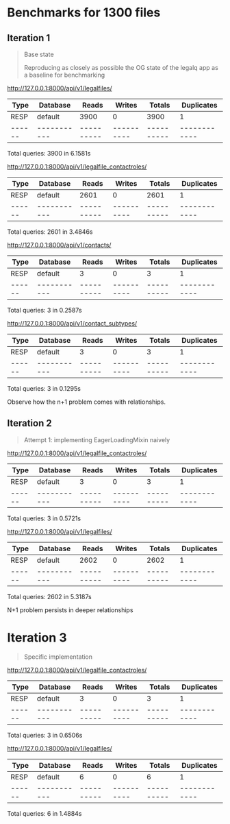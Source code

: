 # Benchmarks for 1300 files

## Iteration 1
> Base state
> 
> Reproducing as closely as possible the OG state of the legalq app as a baseline for benchmarking

http://127.0.0.1:8000/api/v1/legalfiles/

| Type | Database  |   Reads  |  Writes  |  Totals  | Duplicates |
|------|-----------|----------|----------|----------|------------|
| RESP |  default  |   3900   |    0     |   3900   |     1      |
|------|-----------|----------|----------|----------|------------|
Total queries: 3900 in 6.1581s 


http://127.0.0.1:8000/api/v1/legalfile_contactroles/

| Type | Database  |   Reads  |  Writes  |  Totals  | Duplicates |
|------|-----------|----------|----------|----------|------------|
| RESP |  default  |   2601   |    0     |   2601   |     1      |
|------|-----------|----------|----------|----------|------------|
Total queries: 2601 in 3.4846s 


http://127.0.0.1:8000/api/v1/contacts/

| Type | Database  |   Reads  |  Writes  |  Totals  | Duplicates |
|------|-----------|----------|----------|----------|------------|
| RESP |  default  |    3     |    0     |    3     |     1      |
|------|-----------|----------|----------|----------|------------|
Total queries: 3 in 0.2587s 


http://127.0.0.1:8000/api/v1/contact_subtypes/

| Type | Database  |   Reads  |  Writes  |  Totals  | Duplicates |
|------|-----------|----------|----------|----------|------------|
| RESP |  default  |    3     |    0     |    3     |     1      |
|------|-----------|----------|----------|----------|------------|
Total queries: 3 in 0.1295s 

Observe how the n+1 problem comes with relationships.

## Iteration 2

> Attempt 1: implementing EagerLoadingMixin naively

http://127.0.0.1:8000/api/v1/legalfile_contactroles/

| Type | Database  |   Reads  |  Writes  |  Totals  | Duplicates |
|------|-----------|----------|----------|----------|------------|
| RESP |  default  |    3     |    0     |    3     |     1      |
|------|-----------|----------|----------|----------|------------|
Total queries: 3 in 0.5721s 

http://127.0.0.1:8000/api/v1/legalfiles/

| Type | Database  |   Reads  |  Writes  |  Totals  | Duplicates |
|------|-----------|----------|----------|----------|------------|
| RESP |  default  |   2602   |    0     |   2602   |     1      |
|------|-----------|----------|----------|----------|------------|
Total queries: 2602 in 5.3187s 

N+1 problem persists in deeper relationships

# Iteration 3

> Specific implementation

http://127.0.0.1:8000/api/v1/legalfile_contactroles/

| Type | Database  |   Reads  |  Writes  |  Totals  | Duplicates |
|------|-----------|----------|----------|----------|------------|
| RESP |  default  |    3     |    0     |    3     |     1      |
|------|-----------|----------|----------|----------|------------|
Total queries: 3 in 0.6506s 

http://127.0.0.1:8000/api/v1/legalfiles/

| Type | Database  |   Reads  |  Writes  |  Totals  | Duplicates |
|------|-----------|----------|----------|----------|------------|
| RESP |  default  |    6     |    0     |    6     |     1      |
|------|-----------|----------|----------|----------|------------|
Total queries: 6 in 1.4884s 
